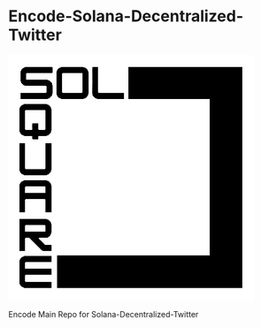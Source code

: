 # Encode-Solana-Decentralized-Twitter

![image](https://github.com/altaga/Encode-Solana-Decentralized-Twitter/blob/main/Assets/logoB.png)


 Encode Main Repo for Solana-Decentralized-Twitter
